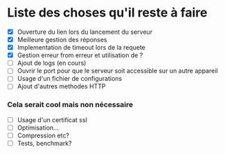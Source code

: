 # Liste des choses qu'il reste à faire
- [x] Ouverture du lien lors du lancement du serveur
- [x] Meilleure gestion des réponses
- [x] Implementation de timeout lors de la requete
- [x] Gestion erreur from erreur et utilisation de ?
- [ ] Ajout de logs (en cours)
- [ ] Ouvrir le port pour que le serveur soit accessible sur un autre appareil
- [ ] Usage d'un fichier de configurations
- [ ] Ajout d'autres methodes HTTP

### Cela serait cool mais non nécessaire
- [ ] Usage d'un certificat ssl
- [ ] Optimisation...
- [ ] Compression etc?
- [ ] Tests, benchmark?

